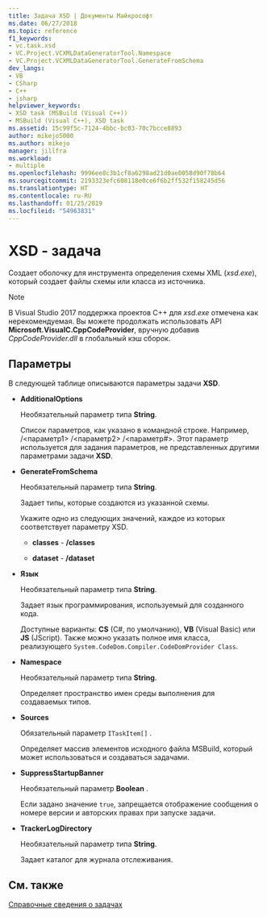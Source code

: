 ```yaml
---
title: Задача XSD | Документы Майкрософт
ms.date: 06/27/2018
ms.topic: reference
f1_keywords:
- vc.task.xsd
- VC.Project.VCXMLDataGeneratorTool.Namespace
- VC.Project.VCXMLDataGeneratorTool.GenerateFromSchema
dev_langs:
- VB
- CSharp
- C++
- jsharp
helpviewer_keywords:
- XSD task (MSBuild (Visual C++))
- MSBuild (Visual C++), XSD task
ms.assetid: 15c99f5c-7124-4bbc-bc03-70c7bcce8893
author: mikejo5000
ms.author: mikejo
manager: jillfra
ms.workload:
- multiple
ms.openlocfilehash: 9996ee8c3b1cf8a6298ad21d0ae0058d90f78b64
ms.sourcegitcommit: 2193323efc608118e0ce6f6b2ff532f158245d56
ms.translationtype: HT
ms.contentlocale: ru-RU
ms.lasthandoff: 01/25/2019
ms.locfileid: "54963831"
---
```

# <a name="xsd-task"></a>XSD - задача
Создает оболочку для инструмента определения схемы XML (*xsd.exe*), который создает файлы схемы или класса из источника.  

> [!NOTE]
> В Visual Studio 2017 поддержка проектов C++ для *xsd.exe* отмечена как нерекомендуемая. Вы можете продолжать использовать API **Microsoft.VisualC.CppCodeProvider**, вручную добавив *CppCodeProvider.dll* в глобальный кэш сборок. 
  
## <a name="parameters"></a>Параметры  
 В следующей таблице описываются параметры задачи **XSD**.  
  
-   **AdditionalOptions**  
  
     Необязательный параметр типа **String**.  
  
     Список параметров, как указано в командной строке. Например, /\<параметр1> /\<параметр2> /\<параметр#>. Этот параметр используется для задания параметров, не представленных другими параметрами задачи **XSD**.  
  
-   **GenerateFromSchema**  
  
     Необязательный параметр типа **String**.  
  
     Задает типы, которые создаются из указанной схемы.  
  
     Укажите одно из следующих значений, каждое из которых соответствует параметру XSD.  
  
    -   **classes** - **/classes**  
  
    -   **dataset** - **/dataset**  
  
-   **Язык**  
  
     Необязательный параметр типа **String**.  
  
     Задает язык программирования, используемый для созданного кода.  
  
     Доступные варианты: **CS** (C#, по умолчанию), **VB** (Visual Basic) или **JS** (JScript). Также можно указать полное имя класса, реализующего `System.CodeDom.Compiler.CodeDomProvider Class`.  
  
-   **Namespace**  
  
     Необязательный параметр типа **String**.  
  
     Определяет пространство имен среды выполнения для создаваемых типов.  
  
-   **Sources**  
  
     Обязательный параметр `ITaskItem[]` .  
  
     Определяет массив элементов исходного файла MSBuild, который может использоваться и создаваться задачами.  
  
-   **SuppressStartupBanner**  
  
     Необязательный параметр **Boolean** .  
  
     Если задано значение `true`, запрещается отображение сообщения о номере версии и авторских правах при запуске задачи.  
  
-   **TrackerLogDirectory**  
  
     Необязательный параметр типа **String**.  
  
     Задает каталог для журнала отслеживания.  
  
## <a name="see-also"></a>См. также  
 [Справочные сведения о задачах](../msbuild/msbuild-task-reference.md)